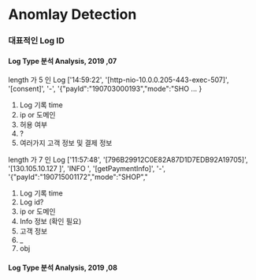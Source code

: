 
# Anomlay Detection 

### 대표적인 Log ID 

#### Log Type 분석 Analysis, 2019 ,07
length 가 5 인 Log
['14:59:22', '[http-nio-10.0.0.205-443-exec-507]', '[consent]', '-', '{"payId":"190703000193","mode":"SHO ... }
1. Log 기록 time
2. ip or 도메인
3. 허용 여부 
4. ?
5. 여러가지 고객 정보 및 결제 정보  

length 가 7 인 Log
['11:57:48', '[796B29912C0E82A87D1D7EDB92A19705]', '[130.105.10.127 ]', 'INFO ', '[getPaymentInfo]', '-', '{"payId":"190715001172","mode":"SHOP"," 
1. Log 기록 time
2. Log id?
3. ip or 도메인
4. Info 정보 (확인 필요) 
5. 고객 정보 
6. _
7. obj  


#### Log Type 분석 Analysis, 2019 ,08
